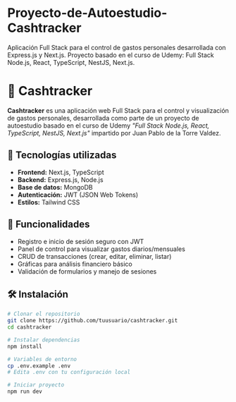 # Proyecto-de-Autoestudio-Cashtracker
Aplicación Full Stack para el control de gastos personales desarrollada con Express.js y Next.js. Proyecto basado en el curso de Udemy: Full Stack Node.js, React, TypeScript, NestJS, Next.js.


# 💸 Cashtracker

**Cashtracker** es una aplicación web Full Stack para el control y visualización de gastos personales, desarrollada como parte de un proyecto de autoestudio basado en el curso de Udemy *"Full Stack Node.js, React, TypeScript, NestJS, Next.js"* impartido por Juan Pablo de la Torre Valdez.

## 🚀 Tecnologías utilizadas

- **Frontend:** Next.js, TypeScript
- **Backend:** Express.js, Node.js
- **Base de datos:** MongoDB
- **Autenticación:** JWT (JSON Web Tokens)
- **Estilos:** Tailwind CSS

## 🎯 Funcionalidades

- Registro e inicio de sesión seguro con JWT
- Panel de control para visualizar gastos diarios/mensuales
- CRUD de transacciones (crear, editar, eliminar, listar)
- Gráficas para análisis financiero básico
- Validación de formularios y manejo de sesiones

## 🛠 Instalación

```bash
# Clonar el repositorio
git clone https://github.com/tuusuario/cashtracker.git
cd cashtracker

# Instalar dependencias
npm install

# Variables de entorno
cp .env.example .env
# Edita .env con tu configuración local

# Iniciar proyecto
npm run dev
